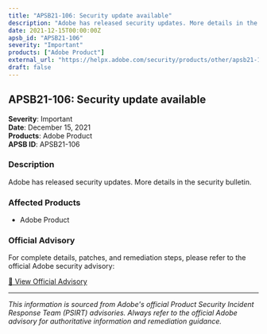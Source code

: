 ```yaml
---
title: "APSB21-106: Security update available"
description: "Adobe has released security updates. More details in the security bulletin."
date: 2021-12-15T00:00:00Z
apsb_id: "APSB21-106"
severity: "Important"
products: ["Adobe Product"]
external_url: "https://helpx.adobe.com/security/products/other/apsb21-106.html"
draft: false
---
```


## APSB21-106: Security update available

**Severity**: Important  
**Date**: December 15, 2021  
**Products**: Adobe Product  
**APSB ID**: APSB21-106

### Description

Adobe has released security updates. More details in the security bulletin.

### Affected Products

- Adobe Product


### Official Advisory

For complete details, patches, and remediation steps, please refer to the official Adobe security advisory:

[🔗 View Official Advisory](https://helpx.adobe.com/security/products/other/apsb21-106.html)

---

*This information is sourced from Adobe's official Product Security Incident Response Team (PSIRT) advisories. Always refer to the official Adobe advisory for authoritative information and remediation guidance.*

